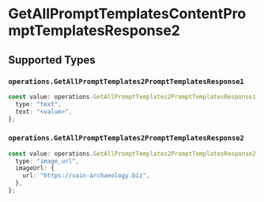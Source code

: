 # GetAllPromptTemplatesContentPromptTemplatesResponse2


## Supported Types

### `operations.GetAllPromptTemplates2PromptTemplatesResponse1`

```typescript
const value: operations.GetAllPromptTemplates2PromptTemplatesResponse1 = {
  type: "text",
  text: "<value>",
};
```

### `operations.GetAllPromptTemplates2PromptTemplatesResponse2`

```typescript
const value: operations.GetAllPromptTemplates2PromptTemplatesResponse2 = {
  type: "image_url",
  imageUrl: {
    url: "https://vain-archaeology.biz",
  },
};
```

